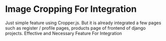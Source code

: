 # Image Cropping For Integration
Just simple feature using Cropper.js. But it is already integrated a few pages such as register / profile pages, products page of frontend of django projects. Effective and Necessary Feature For Integration
